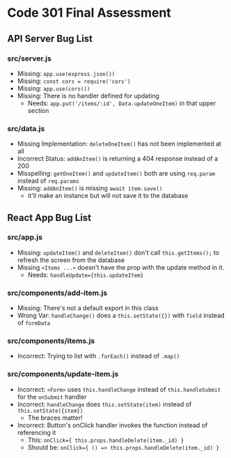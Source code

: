 # Code 301 Final Assessment

## API Server Bug List

### src/server.js

- Missing: `app.use(express.json())`
- Missing: `const cors = require('cors')`
- Missing: `app.use(cors())`
- Missing: There is no handler defined for updating
  - Needs: `app.put('/items/:id', Data.updateOneItem)` in that upper section

### src/data.js

- Missing Implementation: `deleteOneItem()` has not been implemented at all
- Incorrect Status: `addAnItem()` is returning a 404 response instead of a 200
- Misspelling: `getOneItem()` and  `updateItem()` both are using `req.param` instead of `req.params`
- Missing: `addAnItem()` is missing `await item.save()`
  - it'll make an instance but will not save it to the database

## React App Bug List

### src/app.js

- Missing: `updateItem()` and `deleteItem()` don't call `this.getItems();` to refresh the screen from the database
- Missing `<Items ...>` doesn't have the prop with the update method in it.
  - Needs: `handleUpdate={this.updateItem}`

### src/components/add-item.js

- Missing: There's not a default export in this class
- Wrong Var: `handleChange()` does a `this.setState({})` with `field` instead of `formData`

### src/components/items.js

- Incorrect: Trying to list with `.forEach()` instead of `.map()`

### src/components/update-item.js

- Incorrect: `<Form>` uses `this.handleChange` instead of `this.handleSubmit` for the `onSubmit` handler
- Incorrect: `handleChange` does `this.setState(item)` instead of `this.setState({item})`
  - The braces matter!
- Incorrect: Button's onClick handler invokes the function instead of referencing it
  - This: `onClick={ this.props.handleDelete(item._id) }`
  - Should be: `onClick={ () => this.props.handleDelete(item._id) }`
